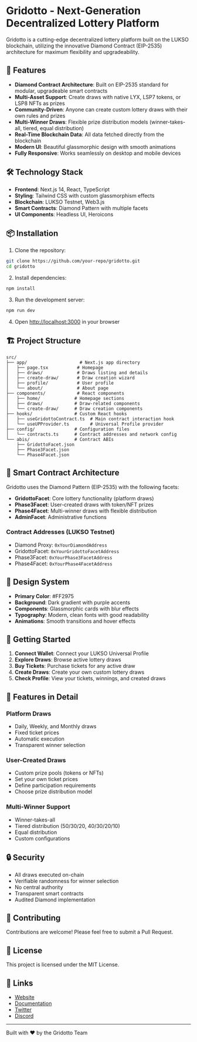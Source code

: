 # Gridotto - Next-Generation Decentralized Lottery Platform

Gridotto is a cutting-edge decentralized lottery platform built on the LUKSO blockchain, utilizing the innovative Diamond Contract (EIP-2535) architecture for maximum flexibility and upgradeability.

## 🚀 Features

- **Diamond Contract Architecture**: Built on EIP-2535 standard for modular, upgradeable smart contracts
- **Multi-Asset Support**: Create draws with native LYX, LSP7 tokens, or LSP8 NFTs as prizes
- **Community-Driven**: Anyone can create custom lottery draws with their own rules and prizes
- **Multi-Winner Draws**: Flexible prize distribution models (winner-takes-all, tiered, equal distribution)
- **Real-Time Blockchain Data**: All data fetched directly from the blockchain
- **Modern UI**: Beautiful glassmorphic design with smooth animations
- **Fully Responsive**: Works seamlessly on desktop and mobile devices

## 🛠️ Technology Stack

- **Frontend**: Next.js 14, React, TypeScript
- **Styling**: Tailwind CSS with custom glassmorphism effects
- **Blockchain**: LUKSO Testnet, Web3.js
- **Smart Contracts**: Diamond Pattern with multiple facets
- **UI Components**: Headless UI, Heroicons

## 📦 Installation

1. Clone the repository:
```bash
git clone https://github.com/your-repo/gridotto.git
cd gridotto
```

2. Install dependencies:
```bash
npm install
```

3. Run the development server:
```bash
npm run dev
```

4. Open [http://localhost:3000](http://localhost:3000) in your browser

## 🏗️ Project Structure

```
src/
├── app/                    # Next.js app directory
│   ├── page.tsx           # Homepage
│   ├── draws/             # Draws listing and details
│   ├── create-draw/       # Draw creation wizard
│   ├── profile/           # User profile
│   └── about/             # About page
├── components/            # React components
│   ├── home/             # Homepage sections
│   ├── draws/            # Draw-related components
│   └── create-draw/      # Draw creation components
├── hooks/                # Custom React hooks
│   ├── useGridottoContract.ts  # Main contract interaction hook
│   └── useUPProvider.ts        # Universal Profile provider
├── config/               # Configuration files
│   └── contracts.ts      # Contract addresses and network config
└── abis/                 # Contract ABIs
    ├── GridottoFacet.json
    ├── Phase3Facet.json
    └── Phase4Facet.json
```

## 🔗 Smart Contract Architecture

Gridotto uses the Diamond Pattern (EIP-2535) with the following facets:

- **GridottoFacet**: Core lottery functionality (platform draws)
- **Phase3Facet**: User-created draws with token/NFT prizes
- **Phase4Facet**: Multi-winner draws with flexible distribution
- **AdminFacet**: Administrative functions

### Contract Addresses (LUKSO Testnet)

- Diamond Proxy: `0xYourDiamondAddress`
- GridottoFacet: `0xYourGridottoFacetAddress`
- Phase3Facet: `0xYourPhase3FacetAddress`
- Phase4Facet: `0xYourPhase4FacetAddress`

## 🎨 Design System

- **Primary Color**: #FF2975
- **Background**: Dark gradient with purple accents
- **Components**: Glassmorphic cards with blur effects
- **Typography**: Modern, clean fonts with good readability
- **Animations**: Smooth transitions and hover effects

## 🚦 Getting Started

1. **Connect Wallet**: Connect your LUKSO Universal Profile
2. **Explore Draws**: Browse active lottery draws
3. **Buy Tickets**: Purchase tickets for any active draw
4. **Create Draws**: Create your own custom lottery draws
5. **Check Profile**: View your tickets, winnings, and created draws

## 📱 Features in Detail

### Platform Draws
- Daily, Weekly, and Monthly draws
- Fixed ticket prices
- Automatic execution
- Transparent winner selection

### User-Created Draws
- Custom prize pools (tokens or NFTs)
- Set your own ticket prices
- Define participation requirements
- Choose prize distribution model

### Multi-Winner Support
- Winner-takes-all
- Tiered distribution (50/30/20, 40/30/20/10)
- Equal distribution
- Custom configurations

## 🔒 Security

- All draws executed on-chain
- Verifiable randomness for winner selection
- No central authority
- Transparent smart contracts
- Audited Diamond implementation

## 🤝 Contributing

Contributions are welcome! Please feel free to submit a Pull Request.

## 📄 License

This project is licensed under the MIT License.

## 🔗 Links

- [Website](https://gridotto.com)
- [Documentation](https://docs.gridotto.com)
- [Twitter](https://twitter.com/gridotto)
- [Discord](https://discord.gg/gridotto)

---

Built with ❤️ by the Gridotto Team
